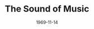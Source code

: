 ---
title: The Sound of Music
date: 1969-11-14
closing_date: 1969-11-29
layout: productions
featured_image: 
image_caption:
image_credit:
playbill:
category:
Theatre: Theatre Jacksonville
Venue: Little Theatre
cast:
  Maria Rainer: Martha Carswell
  The Mother Abbess: Barbara Ojeda
  Sister Berthe: Nancie Christine
  Sister Margaretta: Vivienne Winemiller
  Sister Sophia: June Cope
  Captain Georg von Trapp: Bill Petry
  Franz: Walter Huff
  Frau Schmidt: Alene Crippen
  Liesl: Alison Hester
  Fredrich: Mark Schubb
  Louisa: Betsy Frank
  Kurt: Mark Lucas
  Brigitta: Leila Ewin
  Marta: Kathi Murray
  Gretl: Catherine McFarland
  Rolf Gruber: Walter Alford
  Elsa Schraeder: Elise Hallowes
  Max Detweiler: Marshall Grauer
  Herr Zeller: Don Stevenson
  Nun, postulant or festival contestant:
    - Maria Alarcon
    - Diane Catherwood
    - Alene Crippen
    - Lee Fortenberry
    - Dawn Jackson
    - Nancy Kaye
    - Beck Levings
    - Harriet Miltenberg
    - Virginia Mobbs
    - Barbara Pike
    - Susan Pool
crew:
  Director: Robert Knowles
  Musical Director: Rosalind McCall
  Technical Director: Ham Waddell
  Choreographer: Sara Jo Berman
  Stage Manager:
    - Terry McIntire
    - Hal Nearhoof
  Lighting: William F. Bacon
  Follow Spot: Phyllis Waddell
  Costumes: 
    - Mary Coyle
    - Robert Knowles
    - Nancy Kaye
    - Gert Berman
    - Lynn Ewin
  Properties: 
    - Katie Raven
    - Gladys Dale
    - Aileen Davis
    - Judy DeSane
    - Martha Jones
    - Suzanne Lanier
    - Bernice Napp
    - Norma Patrick
    - Diane Somerville
    - Margaret Winstead
  Set Construction:
    - Maria Alarcon
    - Eleanor Allen
    - William F. Bacon
    - Shirley Bass
    - Diane Catherwood
    - Robert Claremont
    - Bert Covert
    - Sharron Covert
    - Marleey Crippen
    - Mary Coyle
    - Aileen Davis
    - Bryan Davis
    - Gene Fletcher
    - June Fletcher
    - Dave Herwitz
    - Suzanne Lanier
    - Becky Levings
    - Ken Moody
    - Bernice Napp
    - Bill Petry, Jr.
    - James Raney
    - Katie Raven
    - Douglas Thomas
    - Randy Watkins
    - Vivienne Winemiller
  Stage Crew:
    - Doug Thomas
    - Bob Claremont
    - Bert Covert
    - Brayn Davis
    - John Griffith
    - Fernando Velandia
    - June Fletcher
    - Gene Fletcher
    - Ken Moody
    - Bill Petry, Jr.
    - Bill Siemer
    - Randy Watkins
    - David Whitfield
  Make-up:
    - Marshall Grauer
    - Gladys Witten
    - Margaret Winstead
  Publicity:
    - Herb Marks
    - Diane Somerville
  Program Notes: Carolyn Courreges
  Box Office:
    - Ann Dubow
    - Gert Berman
    - Annette Grauer
external_links:
---
